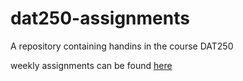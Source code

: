 # dat250-assignments
A repository containing handins in the course DAT250

weekly assignments can be found [here](/assignments)